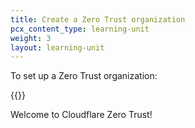 ```yaml
---
title: Create a Zero Trust organization
pcx_content_type: learning-unit
weight: 3
layout: learning-unit
---
```


To set up a Zero Trust organization:

{{<render file=_choose-team-name.md productFolder="cloudflare-one">}}

Welcome to Cloudflare Zero Trust!
